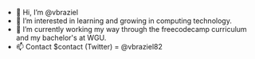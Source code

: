 - 👋 Hi, I’m @vbraziel
- 👀 I’m interested in learning and growing in computing technology.
- 🌱 I’m currently working my way through the freecodecamp curriculum and my bachelor's at WGU.
- 📫 Contact $contact (Twitter) = @vbraziel82

<!---
vbraziel/vbraziel is a ✨ special ✨ repository because its `README.md` (this file) appears on your GitHub profile.
You can click the Preview link to take a look at your changes.
--->

